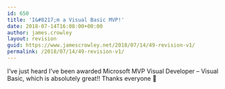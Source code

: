 ```yaml
---
id: 650
title: 'I&#8217;m a Visual Basic MVP!'
date: 2018-07-14T16:08:00+00:00
author: james.crowley
layout: revision
guid: https://www.jamescrowley.net/2018/07/14/49-revision-v1/
permalink: /2018/07/14/49-revision-v1/
---
```

I&#8217;ve just heard I&#8217;ve been awarded Microsoft MVP Visual Developer &#8211; Visual Basic, which is absolutely great!! Thanks everyone 🙂